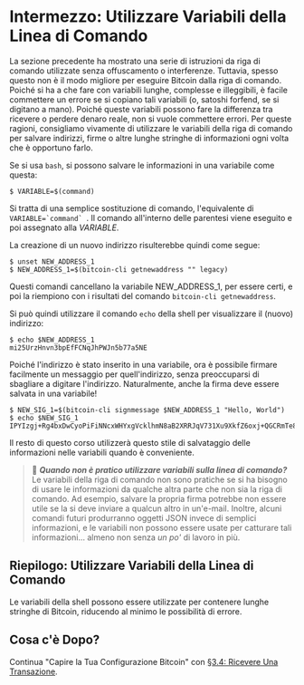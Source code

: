 # Intermezzo: Utilizzare Variabili della Linea di Comando

La sezione precedente ha mostrato una serie di istruzioni da riga di comando utilizzate senza offuscamento o interferenze. Tuttavia, spesso questo non è il modo migliore per eseguire Bitcoin dalla riga di comando. Poiché si ha a che fare con variabili lunghe, complesse e illeggibili, è facile commettere un errore se si copiano tali variabili (o, satoshi forfend, se si digitano a mano). Poiché queste variabili possono fare la differenza tra ricevere o perdere denaro reale, non si vuole commettere errori. Per queste ragioni, consigliamo vivamente di utilizzare le variabili della riga di comando per salvare indirizzi, firme o altre lunghe stringhe di informazioni ogni volta che è opportuno farlo.

Se si usa `bash`, si possono salvare le informazioni in una variabile come questa:
```
$ VARIABLE=$(command)
```
Si tratta di una semplice sostituzione di comando, l'equivalente di ``VARIABLE=`command` ``. Il comando all'interno delle parentesi viene eseguito e poi assegnato alla _VARIABLE_.

La creazione di un nuovo indirizzo risulterebbe quindi come segue:
```
$ unset NEW_ADDRESS_1
$ NEW_ADDRESS_1=$(bitcoin-cli getnewaddress "" legacy)
```
Questi comandi cancellano la variabile NEW_ADDRESS_1, per essere certi, e poi la riempiono con i risultati del comando `bitcoin-cli getnewaddress`.

Si può quindi utilizzare il comando `echo` della shell per visualizzare il (nuovo) indirizzo:
```
$ echo $NEW_ADDRESS_1
mi25UrzHnvn3bpEfFCNqJhPWJn5b77a5NE
```
Poiché l'indirizzo è stato inserito in una variabile, ora è possibile firmare facilmente un messaggio per quell'indirizzo, senza preoccuparsi di sbagliare a digitare l'indirizzo. Naturalmente, anche la firma deve essere salvata in una variabile!
```
$ NEW_SIG_1=$(bitcoin-cli signmessage $NEW_ADDRESS_1 "Hello, World")
$ echo $NEW_SIG_1
IPYIzgj+Rg4bxDwCyoPiFiNNcxWHYxgVcklhmN8aB2XRRJqV731Xu9XkfZ6oxj+QGCRmTe80X81EpXtmGUpXOM4=
```
Il resto di questo corso utilizzerà questo stile di salvataggio delle informazioni nelle variabili quando è conveniente.

> :book: ***Quando non è pratico utilizzare variabili sulla linea di comando?*** Le variabili della riga di comando non sono pratiche se si ha bisogno di usare le informazioni da qualche altra parte che non sia la riga di comando. Ad esempio, salvare la propria firma potrebbe non essere utile se la si deve inviare a qualcun altro in un'e-mail. Inoltre, alcuni comandi futuri produrranno oggetti JSON invece di semplici informazioni, e le variabili non possono essere usate per catturare tali informazioni... almeno non senza _un po'_ di lavoro in più.

## Riepilogo: Utilizzare Variabili della Linea di Comando

Le variabili della shell possono essere utilizzate per contenere lunghe stringhe di Bitcoin, riducendo al minimo le possibilità di errore.

## Cosa c'è Dopo?

Continua "Capire la Tua Configurazione Bitcoin" con [§3.4: Ricevere Una Transazione](03_4_Ricevere_una_Transazione.md).
